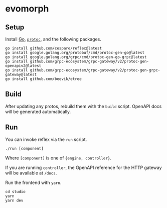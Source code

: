 # evomorph

## Setup

Install [Go](https://go.dev), [`protoc`](https://grpc.io/docs/protoc-installation), and the following packages.

```
go install github.com/cespare/reflex@latest
go install google.golang.org/protobuf/cmd/protoc-gen-go@latest
go install google.golang.org/grpc/cmd/protoc-gen-go-grpc@latest
go install github.com/grpc-ecosystem/grpc-gateway/v2/protoc-gen-openapiv2@latest
go install github.com/grpc-ecosystem/grpc-gateway/v2/protoc-gen-grpc-gateway@latest
go install github.com/beevik/etree
```

## Build

After updating any protos, rebuild them with the `build` script. OpenAPI docs will be generated automatically.

## Run

You can invoke reflex via the `run` script.

```
./run [component]
```

Where `[component]` is one of `{engine, controller}`.

If you are running `controller`, the OpenAPI reference for the HTTP gateway will be available at `/docs`.

Run the frontend with `yarn`.

```
cd studio
yarn
yarn dev
```
